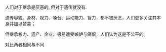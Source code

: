 人们对于继承是厌恶的, 但对于遗传就没有. 

遗传容貌、身材、视力、嗓音、运动能力、智力，都不被厌恶，人们更多关注其本身并加以赞美；

但继承权力、遗产、企业，极易遭受嫉妒与痛恨，人们认为这是不公平的。

对比两者相同与不同